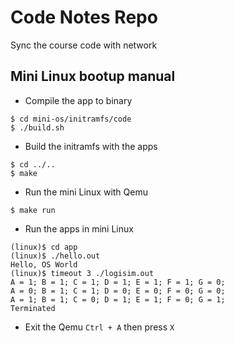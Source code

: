 # Code Notes Repo
Sync the course code with network

## Mini Linux bootup manual

* Compile the app to binary

```
$ cd mini-os/initramfs/code
$ ./build.sh
```

* Build the initramfs with the apps

```
$ cd ../..
$ make
```

* Run the mini Linux with Qemu

```
$ make run
```

* Run the apps in mini Linux

```
(linux)$ cd app
(linux)$ ./hello.out
Hello, OS World
(linux)$ timeout 3 ./logisim.out
A = 1; B = 1; C = 1; D = 1; E = 1; F = 1; G = 0;
A = 0; B = 1; C = 1; D = 0; E = 0; F = 0; G = 0;
A = 1; B = 1; C = 0; D = 1; E = 1; F = 0; G = 1;
Terminated
```

* Exit the Qemu `Ctrl + A` then press `X`
